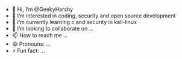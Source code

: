 - 👋 Hi, I’m @GeekyHarshy
- 👀 I’m interested in coding, security and open source development
- 🌱 I’m currently learning c and security in kali-linux
- 💞️ I’m looking to collaborate on ...
- 📫 How to reach me ...
- 😄 Pronouns: ...
- ⚡ Fun fact: ...

<!---
GeekyHarshy/GeekyHarshy is a ✨ special ✨ repository because its `README.md` (this file) appears on your GitHub profile.
You can click the Preview link to take a look at your changes.
--->
